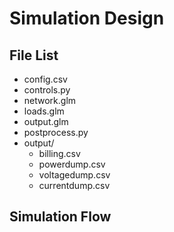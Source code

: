 # Simulation Design 

## File List 

* config.csv 
* controls.py 
* network.glm 
* loads.glm
* output.glm
* postprocess.py
* output/ 
  - billing.csv 
  - powerdump.csv
  - voltagedump.csv
  - currentdump.csv



## Simulation Flow 



